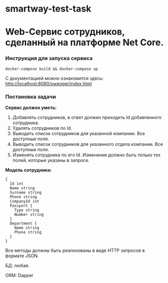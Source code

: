 # smartway-test-task
# Web-Сервис сотрудников, сделанный на платформе Net Core.

### Инструкция для запуска сервиса
```
docker-compose build && docker-compose up
```
С документацией можно ознакомится здесь: [http://localhost:8080/swagger/index.html](http://localhost:8080/swagger/index.html)

### Постановка задачи

**Сервис должен уметь:**

1. Добавлять сотрудников, в ответ должен приходить Id добавленного сотрудника.
2. Удалять сотрудников по Id.
3. Выводить список сотрудников для указанной компании. Все доступные поля.
4. Выводить список сотрудников для указанного отдела компании. Все доступные
поля.
5. Изменять сотрудника по его Id. Изменения должно быть только тех полей,
которые указаны в запросе.

**Модель сотрудника:**
```
{
  Id int
  Name string
  Surname string
  Phone string
  CompanyId int
  Passport {
    Type string
    Number string
  }
  Department {
    Name string
    Phone string
  }
}
```
Все методы должны быть реализованы в виде HTTP запросов в формате JSON. 

БД: любая.

ORM: Dapper
